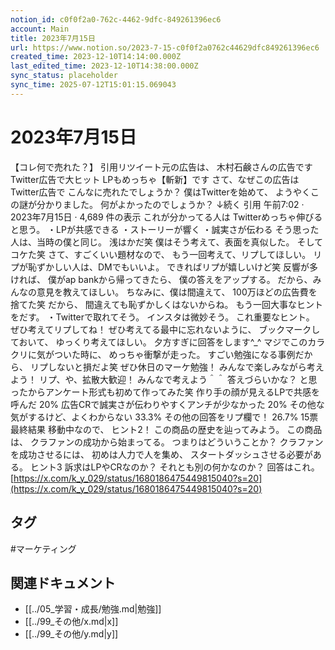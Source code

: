 ```yaml
---
notion_id: c0f0f2a0-762c-4462-9dfc-849261396ec6
account: Main
title: 2023年7月15日
url: https://www.notion.so/2023-7-15-c0f0f2a0762c44629dfc849261396ec6
created_time: 2023-12-10T14:14:00.000Z
last_edited_time: 2023-12-10T14:38:00.000Z
sync_status: placeholder
sync_time: 2025-07-12T15:01:15.069043
---
```

# 2023年7月15日

【コレ何で売れた？】
引用リツイート元の広告は、
木村石鹸さんの広告です
Twitter広告で大ヒット
LPもめっちゃ【斬新】です
さて、なぜこの広告はTwitter広告で
こんなに売れたでしょうか？
僕はTwitterを始めて、
ようやくこの謎が分かりました。
何がよかったのでしょうか？
↓続く
引用
午前7:02 · 2023年7月15日
·
4,689
件の表示
これが分かってる人は
Twitterめっちゃ伸びると思う。
・LPが共感できる
・ストーリーが響く
・誠実さが伝わる
そう思った人は、当時の僕と同じ。
浅はかだ笑
僕はそう考えて、表面を真似した。
そしてコケた笑
さて、すごくいい題材なので、
もう一回考えて、リプしてほしい。
リプが恥ずかしい人は、DMでもいいよ。
できればリプが嬉しいけど笑
反響が多ければ、
僕がap bankから帰ってきたら、
僕の答えをアップする。
だから、みんなの意見を教えてほしい。
ちなみに、僕は間違えて、
100万ほどの広告費を捨てた笑
だから、
間違えても恥ずかしくはないからね。
もう一回大事なヒントをだす。
・Twitterで取れてそう。
インスタは微妙そう。
これ重要なヒント。
ぜひ考えてリプしてね！
ぜひ考えてる最中に忘れないように、
ブックマークしておいて、
ゆっくり考えてほしい。
夕方すぎに回答をします^_^
マジでこのカラクリに気がついた時に、
めっちゃ衝撃が走った。
すごい勉強になる事例だから、
リプしないと損だよ笑
ぜひ休日のマーケ勉強！
みんなで楽しみながら考えよう！
リプ、や、拡散大歓迎！
みんなで考えよう＾＾
答えづらいかな？
と思ったからアンケート形式も初めて作ってみた笑
作り手の顔が見えるLPで共感を呼んだ
20%
広告CRで誠実さが伝わりやすくアンチが少なかった
20%
その他な気がするけど、よくわからない
33.3%
その他の回答をリプ欄で！
26.7%
15票　最終結果
移動中なので、
ヒント2！
この商品の歴史を辿ってみよう。
この商品は、
クラファンの成功から始まってる。
つまりはどういうことか？
クラファンを成功させるには、
初めは人力で人を集め、
スタートダッシュさせる必要がある。
ヒント3
訴求はLPやCRなのか？
それとも別の何かなのか？
回答はこれ。
[https://x.com/k_y_029/status/1680186475449815040?s=20](https://x.com/k_y_029/status/1680186475449815040?s=20)

## タグ

#マーケティング 

## 関連ドキュメント

- [[../05_学習・成長/勉強.md|勉強]]
- [[../99_その他/x.md|x]]
- [[../99_その他/y.md|y]]
